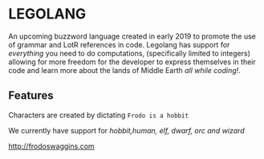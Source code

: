 # LEGOLANG

An upcoming buzzword language created in early 2019 to promote the use of grammar and LotR references in code. Legolang has support for _everything_ you need to do computations, (specifically limited to integers) allowing for more freedom for the developer to express themselves in their code and learn more about the lands of Middle Earth _all while coding!_.

## Features

Characters are created by dictating `Frodo is a hobbit`

We currently have support for _hobbit,human, elf, dwarf, orc and wizard_

http://frodoswaggins.com



